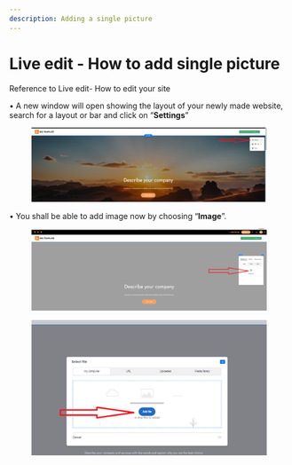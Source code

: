 ```yaml
---
description: Adding a single picture
---
```


# Live edit - How to add single picture

Reference to Live edit- How to edit your site

• A new window will open showing the layout of your newly made website, search for a layout or bar and click on “**Settings**”

<figure><img src=".gitbook/assets/image.png" alt=""><figcaption></figcaption></figure>

• You shall be able to add image now by choosing “**Image**”.

<figure><img src=".gitbook/assets/image (1).png" alt=""><figcaption></figcaption></figure>

<figure><img src=".gitbook/assets/image (2).png" alt=""><figcaption></figcaption></figure>
